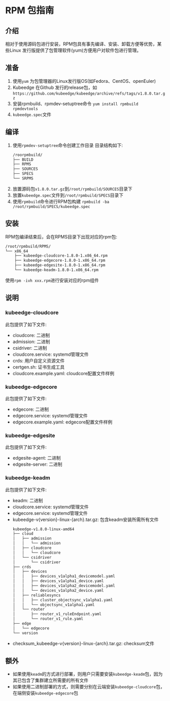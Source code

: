 # RPM 包指南

## 介绍
相对于使用源码包进行安装，RPM包具有事先编译、安装、卸载方便等优势，某些Linux 发行版提供了包管理软件(yum)方便用户对软件包进行管理。

## 准备
1. 使用`yum` 为包管理器的Linux发行版OS(如Fedora、CentOS、openEuler)
2. Kubeedge 在Github 发行的release包，如`https://github.com/kubeedge/kubeedge/archive/refs/tags/v1.8.0.tar.gz`
3. 安装rpmbuild、rpmdev-setuptree命令
   `yum install rpmbuild rpmdevtools`
4. `kubeedge.spec`文件

## 编译
1. 使用`rpmdev-setuptree`命令创建工作目录
   目录结构如下:
   ```bash
   /roorpmbuild/
   ├── BUILD
   ├── RPMS
   ├── SOURCES
   ├── SPECS
   └── SRPMS
   ```
2. 放置源码包`v1.8.0.tar.gz`到`/root/rpmbuild/SOURCES`目录下
3. 放置`kubeedge.spec`文件到`/root/rpmbuild/SPECS`目录下
4. 使用`rpmbuild`命令进行RPM包构建
   `rpmbuild -ba /root/rpmbuild/SPECS/kubeedge.spec`

## 安装
RPM包编译结束后，会在RPMS目录下出现对应的rpm包:
```bash
/root/rpmbuild/RPMS/
└── x86_64
    ├── kubeedge-cloudcore-1.8.0-1.x86_64.rpm
    ├── kubeedge-edgecore-1.8.0-1.x86_64.rpm
    ├── kubeedge-edgesite-1.8.0-1.x86_64.rpm
    └── kubeedge-keadm-1.8.0-1.x86_64.rpm
```

使用`rpm -ivh xxx.rpm`进行安装对应的rpm组件

## 说明

### kubeedge-cloudcore
此包提供了如下文件:
- cloudcore: 二进制
- admission: 二进制
- csidriver: 二进制
- cloudcore.service: systemd管理文件
- crds: 用户自定义资源文件
- certgen.sh: 证书生成工具
- cloudcore.example.yaml: cloudcore配置文件样例

### kubeedge-edgecore
此包提供了如下文件:
- edgecore: 二进制
- edgecore.service: systemd管理文件
- edgecore.example.yaml: edgecore配置文件样例

### kubeedge-edgesite
此包提供了如下文件:
- edgesite-agent: 二进制
- edgesite-server: 二进制

### kubeedge-keadm
此包提供了如下文件:
- keadm: 二进制
- cloudcore.service: systemd管理文件
- edgecore.service: systemd管理文件
- kubeedge-v{version}-linux-{arch}.tar.gz: 包含keadm安装所需所有文件
    ```bash
	kubeedge-v1.8.0-linux-amd64
	├── cloud
	│   ├── admission
	│   │   └── admission
	│   ├── cloudcore
	│   │   └── cloudcore
	│   └── csidriver
	│       └── csidriver
	├── crds	
	│   ├── devices
	│   │   ├── devices_v1alpha1_devicemodel.yaml
	│   │   ├── devices_v1alpha1_device.yaml
	│   │   ├── devices_v1alpha2_devicemodel.yaml
	│   │   └── devices_v1alpha2_device.yaml
	│   ├── reliablesyncs
	│   │   ├── cluster_objectsync_v1alpha1.yaml
	│   │   └── objectsync_v1alpha1.yaml
	│   └── router
	│       ├── router_v1_ruleEndpoint.yaml
	│       └── router_v1_rule.yaml
	├── edge
	│   └── edgecore
	└── version
    ```
- checksum_kubeedge-v{version}-linux-{arch}.tar.gz: checksum文件

## 额外
- 如果使用`keadm`的方式进行部署，则用户只需要安装`kubeedge-keadm`包，因为其已包含了集群建立所需要的所有文件
- 如果使用二进制部署的方式，则需要分别在云端安装`kubeedge-cloudcore`包，在端侧安装`kubeedge-edgecore`包

